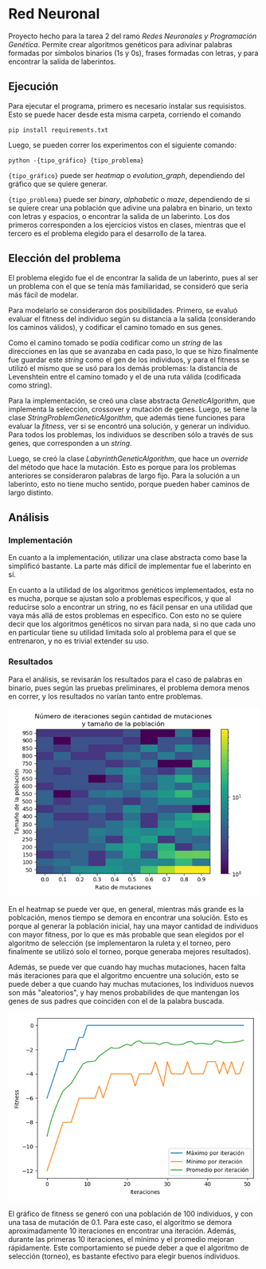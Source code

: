 # Red Neuronal

Proyecto hecho para la tarea 2 del ramo _Redes Neuronales y Programación Genética_. Permite crear algoritmos genéticos para adivinar palabras formadas por símbolos binarios (1s y 0s), frases formadas con letras, y para encontrar la salida de laberintos.

## Ejecución

Para ejecutar el programa, primero es necesario instalar sus requisistos. Esto se puede hacer desde esta misma carpeta, corriendo el comando

```
pip install requirements.txt
```

Luego, se pueden correr los experimentos con el siguiente comando:

```
python -{tipo_gráfico} {tipo_problema}
```

`{tipo_gráfico}` puede ser _heatmap_ o _evolution\_graph_,  dependiendo del gráfico que se quiere generar.

`{tipo_problema}` puede ser _binary_, _alphabetic_ o _maze_, dependiendo de si se quiere crear una población que adivine una palabra en binario, un texto con letras y espacios, o encontrar la salida de un laberinto. Los dos primeros corresponden a los ejercicios vistos en clases, mientras que el tercero es el problema elegido para el desarrollo de la tarea.

## Elección del problema

El problema elegido fue el de encontrar la salida de un laberinto, pues al ser un problema con el que se tenía más familiaridad, se consideró que sería más fácil de modelar.

Para modelarlo se consideraron dos posibilidades. Primero, se evaluó evaluar el fitness del individuo según su distancia a la salida (considerando los caminos válidos), y codificar el camino tomado en sus genes.

Como el camino tomado se podía codificar como un _string_ de las direcciones en las que se avanzaba en cada paso, lo que se hizo finalmente fue guardar este _string_ como el gen de los individuos, y para el fitness se utilizó el mismo que se usó para los demás problemas: la distancia de Levenshtein entre el camino tomado y el de una ruta válida (codificada como string).

Para la implementación, se creó una clase abstracta _GeneticAlgorithm_, que implementa la selección, crossover y mutación de genes. Luego, se tiene la clase _StringProblemGeneticAlgorithm_, que además tiene funciones para evaluar la _fitness_, ver si se encontró una solución, y generar un individuo. Para todos los problemas, los individuos se describen sólo a través de sus genes, que corresponden a un _string_.

Luego, se creó la clase _LabyrinthGeneticAlgorithm_, que hace un _override_ del método que hace la mutación. Esto es porque para los problemas anteriores se consideraron palabras de largo fijo. Para la solución a un laberinto, esto no tiene mucho sentido, porque pueden haber caminos de largo distinto.

## Análisis

### Implementación

En cuanto a la implementación, utilizar una clase abstracta como base la simplificó bastante. La parte más difícil de implementar fue el laberinto en sí.

En cuanto a la utilidad de los algoritmos genéticos implementados, esta no es mucha, porque se ajustan solo a problemas específicos, y que al reducirse solo a encontrar un string, no es fácil pensar en una utilidad que vaya más allá de estos problemas en específico. Con esto no se quiere decir que los algoritmos genéticos no sirvan para nada, si no que cada uno en particular tiene su utilidad limitada solo al problema para el que se entrenaron, y no es trivial extender su uso.

### Resultados

Para el análisis, se revisarán los resultados para el caso de palabras en binario, pues según las pruebas preliminares, el problema demora menos en correr, y los resultados no varían tanto entre problemas.

![heatmap](img/heatmap.png)

En el heatmap se puede ver que, en general, mientras más grande es la poblcación, menos tiempo se demora en encontrar una solución. Esto es porque al generar la población inicial, hay una mayor cantidad de individuos con mayor fitness, por lo que es más probable que sean elegidos por el algoritmo de selección (se implementaron la ruleta y el torneo, pero finalmente se utilizó solo el torneo, porque generaba mejores resultados).

Además, se puede ver que cuando hay muchas mutaciones, hacen falta más iteraciones para que el algoritmo encuentre una solución, esto se puede deber a que cuando hay muchas mutaciones, los individuos nuevos son más "aleatorios", y hay menos probabilides de que mantengan los genes de sus padres que coinciden con el de la palabra buscada.

![heatmap](img/fitness.png)


El gráfico de fitness se generó con una población de 100 individuos, y con una tasa de mutación de 0.1. Para este caso, el algoritmo se demora aproximadamente 10 iteraciones en encontrar una iteración. Además, durante las primeras 10 iteraciones, el mínimo y el promedio mejoran rápidamente. Este comportamiento se puede deber a que el algoritmo de selección (torneo), es bastante efectivo para elegir buenos individuos.